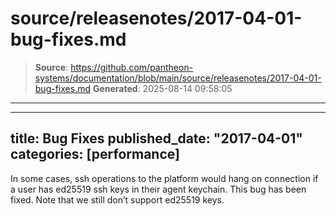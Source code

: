# source/releasenotes/2017-04-01-bug-fixes.md

> **Source**: https://github.com/pantheon-systems/documentation/blob/main/source/releasenotes/2017-04-01-bug-fixes.md
> **Generated**: 2025-08-14 09:58:05

---

---
title: Bug Fixes
published_date: "2017-04-01"
categories: [performance]
---
In some cases, ssh operations to the platform would hang on connection if a user has ed25519 ssh keys in their agent keychain. This bug has been fixed. Note that we still don’t support ed25519 keys.
